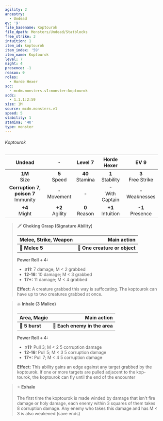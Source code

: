 ```yaml
---
agility: 2
ancestry:
  - Undead
ev: '9'
file_basename: Koptourok
file_dpath: Monsters/Undead/Statblocks
free_strike: 3
intuition: 1
item_id: koptourok
item_index: '59'
item_name: Koptourok
level: 7
might: 4
presence: -1
reason: 0
roles:
  - Horde Hexer
scc:
  - mcdm.monsters.v1:monster:koptourok
scdc:
  - 1.1.1:2:59
size: 1M
source: mcdm.monsters.v1
speed: 5
stability: 1
stamina: '40'
type: monster
---
```


###### Koptourok

|                  Undead                  |          -          |       Level 7       |       Horde Hexer       |          EV 9          |
| :--------------------------------------: | :-----------------: | :-----------------: | :---------------------: | :--------------------: |
|             **1M**<br/> Size             |  **5**<br/> Speed   | **40**<br/> Stamina |  **1**<br/> Stability   | **3**<br/> Free Strike |
| **Corruption 7, poison 7**<br/> Immunity | **-**<br/> Movement |          -          | **-**<br/> With Captain | **-**<br/> Weaknesses  |
|            **+4**<br/> Might             | **+2**<br/> Agility |  **0**<br/> Reason  |  **+1**<br/> Intuition  |  **-1**<br/> Presence  |

<!-- -->
> 🗡 **Choking Grasp (Signature Ability)**
>
> | **Melee, Strike, Weapon** |               **Main action** |
> | ------------------------- | ----------------------------: |
> | **📏 Melee 5**            | **🎯 One creature or object** |
>
> **Power Roll + 4:**
>
> - **≤11:** 7 damage; M < 2 grabbed
> - **12-16:** 10 damage; M < 3 grabbed
> - **17+:** 11 damage; M < 4 grabbed
>
> **Effect:** A creature grabbed this way is suffocating. The koptourok can have up to two creatures grabbed at once.

<!-- -->
> ❇️ **Inhale (3 Malice)**
>
> | **Area, Magic** |               **Main action** |
> | --------------- | ----------------------------: |
> | **📏 5 burst**  | **🎯 Each enemy in the area** |
>
> **Power Roll + 4:**
>
> - **≤11:** Pull 3; M < 2 5 corruption damage
> - **12-16:** Pull 5; M < 3 5 corruption damage
> - **17+:** Pull 7; M < 4 5 corruption damage
>
> **Effect:** This ability gains an edge against any target grabbed by the koptourok. If one or more targets are pulled adjacent to the kop- tourok, the koptourok can fly until the end of the encounter

<!-- -->
> ⭐️ **Exhale**
>
> The first time the koptourok is made winded by damage that isn't fire damage or holy damage, each enemy within 3 squares of them takes 8 corruption damage. Any enemy who takes this damage and has M < 3 is also weakened (save ends)
